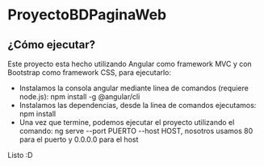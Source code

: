 # ProyectoBDPaginaWeb
## ¿Cómo ejecutar?
Este proyecto esta hecho utilizando Angular como framework MVC y con Bootstrap como framework CSS, para ejecutarlo:

* Instalamos la consola angular mediante linea de comandos (requiere node.js): npm install -g @angular/cli
* Instalamos las dependencias, desde la linea de comandos ejecutamos: npm install
* Una vez que termine, podemos ejecutar el proyecto utilizando el comando: ng serve --port PUERTO --host HOST, nosotros usamos
80 para el puerto y 0.0.0.0 para el host

Listo :D

